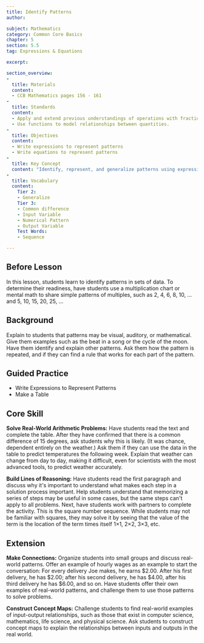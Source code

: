 ```yaml
---
title: Identify Patterns
author:

subject: Mathematics
category: Common Core Basics
chapter: 5
section: 5.5
tag: Expressions & Equations

excerpt:

section_overview:
-
  title: Materials
  content:
  - CCB Mathematics pages 156 - 161
-
  title: Standards
  content:
  - Apply and extend previous understandings of operations with fractions to add, subtract, multiply, and divide rational numbers.
  - Use functions to model relationships between quantities.
-
  title: Objectives
  content:
  - Write expressions to represent patterns
  - Write equations to represent patterns
-
  title: Key Concept
  content: "Identify, represent, and generalize patterns using expressions and equations."
-
  title: Vocabulary
  content:
    Tier 2:
    - Generalize
    Tier 3:
    - Common difference
    - Input Variable
    - Numerical Pattern
    - Output Variable
    Test Words:
    - Sequence

---
```

## Before Lesson

In this lesson, students learn to identify patterns in sets of data. To determine their readiness, have students use a multiplication chart or mental math to share simple patterns of multiples, such as 2, 4, 6, 8, 10, ... and 5, 10, 15, 20, 25, ...

## Background

Explain to students that patterns may be visual, auditory, or mathematical. Give them examples such as the beat in a song or the cycle of the moon. Have them identify and explain other patterns. Ask them how the pattern is repeated, and if they can find a rule that works for each part of the pattern.

## Guided Practice

- Write Expressions to Represent Patterns
- Make a Table

## Core Skill

**Solve Real-World Arithmetic Problems:** Have students read the text and complete the table. After they have confirmed that there is a common difference of 15 degrees, ask students why this is likely. (It was chance, dependent entirely on the weather.) Ask them if they can use the data in the table to predict temperatures the following week. Explain that weather can change from day to day, making it difficult, even for scientists with the most advanced tools, to predict weather accurately.

**Build Lines of Reasoning:** Have students read the first paragraph and discuss why it's important to understand what makes each step in a solution process important. Help students understand that memorizing a series of steps may be useful in some cases, but the same steps can't apply to all problems. Next, have students work with partners to complete the activity. This is the square number sequence. While students may not be familiar with squares, they may solve it by seeing that the value of the term is the location of the term times itself 1×1, 2×2, 3×3, etc.

## Extension

**Make Connections:** Organize students into small groups and discuss real-world patterns. Offer an example of hourly wages as an example to start the conversation: For every delivery Joe makes, he earns $2.00. After his first delivery, he has $2.00; after his second delivery, he has $4.00, after his third delivery he has $6.00, and so on. Have students offer their own examples of real-world patterns, and challenge them to use those patterns to solve problems.

**Construct Concept Maps:** Challenge students to find real-world examples of input-output relationships, such as those that exist in computer science, mathematics, life science, and physical science. Ask students to construct concept maps to explain the relationships between inputs and outputs in the real world.
